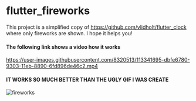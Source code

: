 # flutter_fireworks


This project is a simplified copy of <a>https://github.com/vlidholt/flutter_clock</a> where only fireworks are shown.
I hope it helps you!


<h4>The following link shows a video how it works</h4>

https://user-images.githubusercontent.com/8320513/113341695-dbfe6780-9303-11eb-8890-6fd896de46c2.mp4




 <h4>IT WORKS SO MUCH BETTER THAN THE UGLY GIF I WAS CREATE</h4>

![fireworks](https://user-images.githubusercontent.com/8320513/113341668-d1dc6900-9303-11eb-8bfc-5b9942707455.gif)





